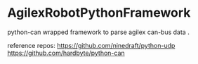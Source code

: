 # AgilexRobotPythonFramework
python-can wrapped framework to parse agilex can-bus data .

reference repos:
https://github.com/ninedraft/python-udp
https://github.com/hardbyte/python-can
